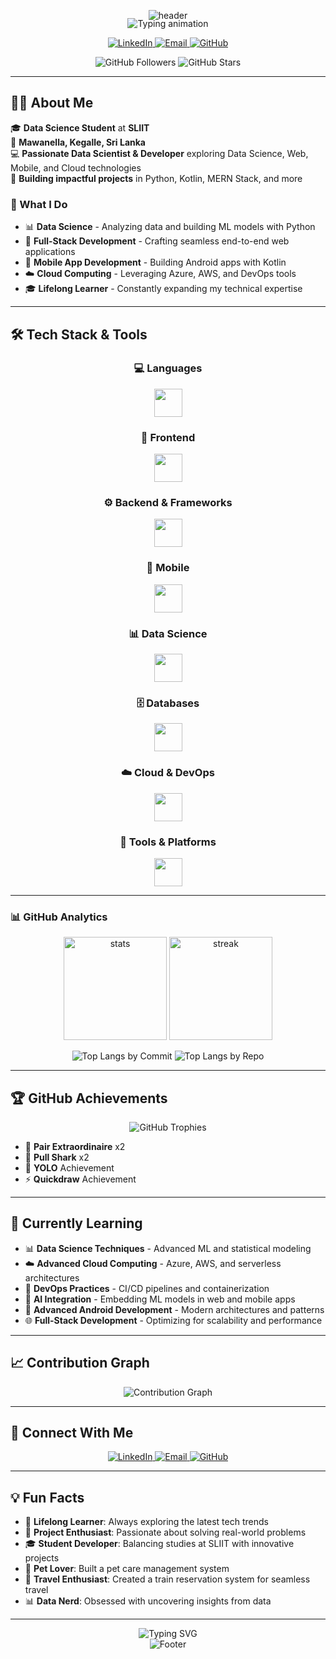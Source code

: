 <p align="center">
  <img src="https://capsule-render.vercel.app/api?type=waving&color=0:6366F1,50:10B981,100:8B5CF6&height=220&section=header&text=Tharindu%20Tennakoon&fontSize=48&fontColor=ffffff&fontAlignY=36&desc=Data%20Science%20Student%20%7C%20Full-Stack%20Developer%20%7C%20Tech%20Enthusiast&descAlignY=56&descAlign=50" alt="header"/>
</p>

<p align="center" style="margin-top:-18px;">
  <img src="https://readme-typing-svg.demolab.com?font=JetBrains+Mono&pause=1200&color=10B981&center=true&vCenter=true&width=700&lines=Welcome+to+my+GitHub+Profile!;Data%20Scientist+%26+Full-Stack+%26+Mobile+Developer;Python+%7C+React+%7C+Kotlin+%7C+Java;Always+exploring+new+tech+%F0%9F%9A%80" alt="Typing animation" />
</p>

<p align="center">
  <a href="https://www.linkedin.com/in/tharindu-bandaratennakoon">
    <img alt="LinkedIn" src="https://img.shields.io/badge/LinkedIn-6366F1?style=for-the-badge&logo=linkedin&logoColor=white"/>
  </a>
  <a href="mailto:sasankatennakoon31@gmail.com">
    <img alt="Email" src="https://img.shields.io/badge/Email-10B981?style=for-the-badge&logo=gmail&logoColor=white"/>
  </a>
  <a href="https://github.com/sasa312002">
    <img alt="GitHub" src="https://img.shields.io/badge/GitHub-1E293B?style=for-the-badge&logo=github&logoColor=white"/>
  </a>
</p>

<div align="center">
  
  <img src="https://img.shields.io/github/followers/sasa312002?label=Followers&color=10B981" alt="GitHub Followers" />
  <img src="https://img.shields.io/github/stars/sasa312002?label=Stars&color=8B5CF6" alt="GitHub Stars" />
</div>

---

## 🧑‍💻 About Me

🎓 **Data Science Student** at **SLIIT**  
📍 **Mawanella, Kegalle, Sri Lanka**  
💻 **Passionate Data Scientist & Developer** exploring Data Science, Web, Mobile, and Cloud technologies  
🚀 **Building impactful projects** in Python, Kotlin, MERN Stack, and more  

### 🎯 What I Do
- 📊 **Data Science** - Analyzing data and building ML models with Python  
- 🔨 **Full-Stack Development** - Crafting seamless end-to-end web applications  
- 📱 **Mobile App Development** - Building Android apps with Kotlin  
- ☁️ **Cloud Computing** - Leveraging Azure, AWS, and DevOps tools  
- 🎓 **Lifelong Learner** - Constantly expanding my technical expertise  

---

## 🛠️ Tech Stack & Tools

<div align="center">

### 💻 Languages
<img src="https://skillicons.dev/icons?i=python,js,ts,kotlin,java,r" height="45" />

### 🎨 Frontend
<img src="https://skillicons.dev/icons?i=react,html,css,tailwind,bootstrap,materialui,redux" height="45" />

### ⚙️ Backend & Frameworks
<img src="https://skillicons.dev/icons?i=nodejs,express,spring,django,flask" height="45" />

### 📱 Mobile
<img src="https://skillicons.dev/icons?i=android,kotlin,firebase,flutter" height="45" />

### 📊 Data Science
<img src="https://skillicons.dev/icons?i=python,tensorflow,pytorch,sklearn,pandas,numpy" height="45" />

### 🗄️ Databases
<img src="https://skillicons.dev/icons?i=mysql,mongodb,firebase,postgres" height="45" />

### ☁️ Cloud & DevOps
<img src="https://skillicons.dev/icons?i=aws,azure,docker,gitlab,kubernetes" height="45" />

### 🔧 Tools & Platforms
<img src="https://skillicons.dev/icons?i=git,github,vscode,postman,linux,jupyter" height="45" />

</div>

---

 ### 📊 GitHub Analytics
<p align="center">
  <img height="165" src="https://github-readme-stats.vercel.app/api?username=sasa312002&show_icons=true&theme=tokyonight&hide_border=true" alt="stats" />
  <img height="165" src="https://streak-stats.demolab.com?user=sasa312002&theme=tokyonight&hide_border=true" alt="streak" />
</p>

<p align="center">
  <img src="https://github-profile-summary-cards.vercel.app/api/cards/repos-per-language?username=sasa312002&theme=tokyonight" alt="Top Langs by Commit" />
  <img src="https://github-profile-summary-cards.vercel.app/api/cards/most-commit-language?username=sasa312002&theme=tokyonight" alt="Top Langs by Repo" />
</p>

---

## 🏆 GitHub Achievements

<div align="center">
  <img src="https://github-profile-trophy.vercel.app/?username=sasa312002&theme=dracula&no-frame=true&row=1&column=7" alt="GitHub Trophies" />
</div>

- 🏅 **Pair Extraordinaire** x2  
- 🦈 **Pull Shark** x2  
- 🎯 **YOLO** Achievement  
- ⚡ **Quickdraw** Achievement  

---

## 🌱 Currently Learning

- 📊 **Data Science Techniques** - Advanced ML and statistical modeling  
- ☁️ **Advanced Cloud Computing** - Azure, AWS, and serverless architectures  
- 🔧 **DevOps Practices** - CI/CD pipelines and containerization  
- 🤖 **AI Integration** - Embedding ML models in web and mobile apps  
- 📱 **Advanced Android Development** - Modern architectures and patterns  
- 🌐 **Full-Stack Development** - Optimizing for scalability and performance  

---

## 📈 Contribution Graph

<div align="center">
  <img src="https://github-readme-activity-graph.vercel.app/graph?username=sasa312002&theme=dracula&hide_border=true" alt="Contribution Graph" />
</div>

---

## 🤝 Connect With Me

<p align="center">
  <a href="https://www.linkedin.com/in/tharindu-bandaratennakoon">
    <img alt="LinkedIn" src="https://img.shields.io/badge/LinkedIn-6366F1?style=for-the-badge&logo=linkedin&logoColor=white"/>
  </a>
  <a href="mailto:sasankatennakoon31@gmail.com">
    <img alt="Email" src="https://img.shields.io/badge/Email-10B981?style=for-the-badge&logo=gmail&logoColor=white"/>
  </a>
  <a href="https://github.com/sasa312002">
    <img alt="GitHub" src="https://img.shields.io/badge/GitHub-1E293B?style=for-the-badge&logo=github&logoColor=white"/>
  </a>
</p>

---

## 💡 Fun Facts

- 🎯 **Lifelong Learner**: Always exploring the latest tech trends  
- 🚀 **Project Enthusiast**: Passionate about solving real-world problems  
- 🎓 **Student Developer**: Balancing studies at SLIIT with innovative projects  
- 🐾 **Pet Lover**: Built a pet care management system  
- 🚂 **Travel Enthusiast**: Created a train reservation system for seamless travel  
- 📊 **Data Nerd**: Obsessed with uncovering insights from data  

---

<div align="center">
  <img src="https://readme-typing-svg.herokuapp.com?font=JetBrains+Mono&pause=1000&color=6366F1&center=true&vCenter=true&width=435&lines=Code%2C+Learn%2C+and+Build+every+day!;Let's+connect+and+collaborate!;Thanks+for+visiting+my+profile!" alt="Typing SVG" />
</div>

<div align="center">
  <img src="https://capsule-render.vercel.app/api?type=waving&color=0:6366F1,50:10B981,100:8B5CF6&height=100&section=footer" alt="Footer" />
</div>

